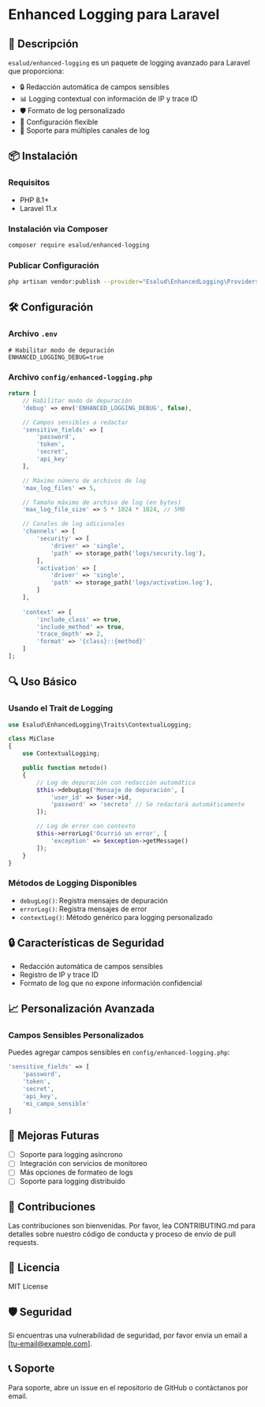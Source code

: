 # Enhanced Logging para Laravel

## 🚀 Descripción

`esalud/enhanced-logging` es un paquete de logging avanzado para Laravel que proporciona:

- 🔒 Redacción automática de campos sensibles
- 📊 Logging contextual con información de IP y trace ID
- 🛡️ Formato de log personalizado
- 🔧 Configuración flexible
- 📝 Soporte para múltiples canales de log

## 📦 Instalación

### Requisitos

- PHP 8.1+
- Laravel 11.x

### Instalación via Composer

```bash
composer require esalud/enhanced-logging
```

### Publicar Configuración

```bash
php artisan vendor:publish --provider="Esalud\EnhancedLogging\Providers\EnhancedLoggingServiceProvider"
```

## 🛠️ Configuración

### Archivo `.env`

```env
# Habilitar modo de depuración
ENHANCED_LOGGING_DEBUG=true
```

### Archivo `config/enhanced-logging.php`

```php
return [
    // Habilitar modo de depuración
    'debug' => env('ENHANCED_LOGGING_DEBUG', false),

    // Campos sensibles a redactar
    'sensitive_fields' => [
        'password', 
        'token', 
        'secret', 
        'api_key'
    ],

    // Máximo número de archivos de log
    'max_log_files' => 5,

    // Tamaño máximo de archivo de log (en bytes)
    'max_log_file_size' => 5 * 1024 * 1024, // 5MB

    // Canales de log adicionales
    'channels' => [
        'security' => [
            'driver' => 'single',
            'path' => storage_path('logs/security.log'),
        ],
        'activation' => [
            'driver' => 'single', 
            'path' => storage_path('logs/activation.log'),
        ]
    ],
    
    'context' => [
        'include_class' => true,
        'include_method' => true,
        'trace_depth' => 2,
        'format' => '{class}::{method}'
    ]
];
```

## 🔍 Uso Básico

### Usando el Trait de Logging

```php
use Esalud\EnhancedLogging\Traits\ContextualLogging;

class MiClase 
{
    use ContextualLogging;

    public function metodo()
    {
        // Log de depuración con redacción automática
        $this->debugLog('Mensaje de depuración', [
            'user_id' => $user->id,
            'password' => 'secreto' // Se redactará automáticamente
        ]);

        // Log de error con contexto
        $this->errorLog('Ocurrió un error', [
            'exception' => $exception->getMessage()
        ]);
    }
}
```

### Métodos de Logging Disponibles

- `debugLog()`: Registra mensajes de depuración
- `errorLog()`: Registra mensajes de error
- `contextLog()`: Método genérico para logging personalizado

## 🔒 Características de Seguridad

- Redacción automática de campos sensibles
- Registro de IP y trace ID
- Formato de log que no expone información confidencial

## 📈 Personalización Avanzada

### Campos Sensibles Personalizados

Puedes agregar campos sensibles en `config/enhanced-logging.php`:

```php
'sensitive_fields' => [
    'password', 
    'token', 
    'secret', 
    'api_key',
    'mi_campo_sensible'
]
```

## 🚧 Mejoras Futuras

- [ ] Soporte para logging asíncrono
- [ ] Integración con servicios de monitoreo
- [ ] Más opciones de formateo de logs
- [ ] Soporte para logging distribuido

## 🤝 Contribuciones

Las contribuciones son bienvenidas. Por favor, lea CONTRIBUTING.md para detalles sobre nuestro código de conducta y proceso de envío de pull requests.

## 📄 Licencia

MIT License

## 🛡️ Seguridad

Si encuentras una vulnerabilidad de seguridad, por favor envía un email a [tu-email@example.com].

## 📞 Soporte

Para soporte, abre un issue en el repositorio de GitHub o contáctanos por email.

